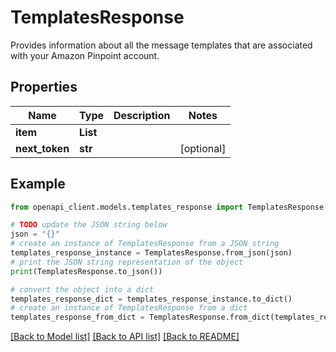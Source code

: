 # TemplatesResponse

Provides information about all the message templates that are associated with your Amazon Pinpoint account.

## Properties

Name | Type | Description | Notes
------------ | ------------- | ------------- | -------------
**item** | **List** |  | 
**next_token** | **str** |  | [optional] 

## Example

```python
from openapi_client.models.templates_response import TemplatesResponse

# TODO update the JSON string below
json = "{}"
# create an instance of TemplatesResponse from a JSON string
templates_response_instance = TemplatesResponse.from_json(json)
# print the JSON string representation of the object
print(TemplatesResponse.to_json())

# convert the object into a dict
templates_response_dict = templates_response_instance.to_dict()
# create an instance of TemplatesResponse from a dict
templates_response_from_dict = TemplatesResponse.from_dict(templates_response_dict)
```
[[Back to Model list]](../README.md#documentation-for-models) [[Back to API list]](../README.md#documentation-for-api-endpoints) [[Back to README]](../README.md)


